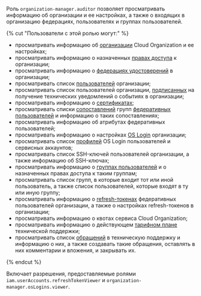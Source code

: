 Роль `organization-manager.auditor` позволяет просматривать информацию об организации и ее настройках, а также о входящих в организацию федерациях, пользователях и группах пользователей.

{% cut "Пользователи с этой ролью могут:" %}

* просматривать информацию об [организации](../../organization/concepts/organization.md) Cloud Organization и ее настройках;
* просматривать информацию о назначенных [правах доступа](../../iam/concepts/access-control/index.md) к организации;
* просматривать информацию о [федерациях удостоверений](../../organization/concepts/add-federation.md) в организации;
* просматривать список [пользователей](../../overview/roles-and-resources.md#users) организации;
* просматривать список пользователей организации, [подписанных](../../organization/operations/subscribe-user-for-notifications.md) на получение технических уведомлений о событиях в организации;
* просматривать информацию о [сертификатах](../../organization/concepts/add-federation.md#build-trust);
* просматривать списки [сопоставлений](../../organization/concepts/add-federation.md#group-mapping) групп [федеративных пользователей](../../iam/concepts/users/accounts.md#saml-federation) и информацию о таких сопоставлениях;
* просматривать информацию об атрибутах федеративных пользователей;
* просматривать информацию о настройках [OS Login](../../organization/concepts/os-login.md) организации;
* просматривать список [профилей](../../organization/concepts/os-login.md#os-login-profiles) OS Login пользователей и сервисных аккаунтов;
* просматривать список SSH-ключей пользователей организации, а также информацию об SSH-ключах;
* просматривать информацию о [группах пользователей](../../organization/concepts/groups.md) и о назначенных правах доступа к таким группам;
* просматривать список групп, в которые входит тот или иной пользователь, а также список пользователей, которые входят в ту или иную группу;
* просматривать информацию о [refresh-токенах](../../iam/concepts/authorization/refresh-token.md) федеративных пользователей организации, а также о настройках refresh-токенов в организации;
* просматривать информацию о квотах сервиса Cloud Organization;
* просматривать информацию о действующем [тарифном плане](../../support/pricing.md#effective-plans) технической поддержки;
* просматривать список [обращений](../../support/overview.md) в техническую поддержку и информацию о них, а также создавать такие обращения, оставлять в них комментарии и вложения, и закрывать их.

{% endcut %}

Включает разрешения, предоставляемые ролями `iam.userAccounts.refreshTokenViewer` и `organization-manager.osLogins.viewer`.